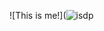 ![This is me!](![isdp](https://user-images.githubusercontent.com/74371019/99185809-4017f900-2772-11eb-8fa5-716861710c9f.jpg)

